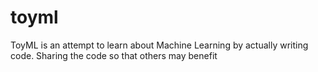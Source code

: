 # toyml
ToyML is an attempt to learn about Machine Learning by actually writing code. Sharing the code so that others may benefit
